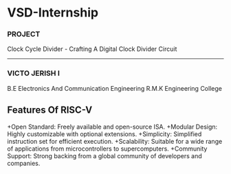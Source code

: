 # VSD-Internship 
### PROJECT
Clock Cycle Divider - Crafting A Digital Clock Divider Circuit
***
### VICTO JERISH I
B.E Electronics And Communication Engineering
R.M.K Engineering College
## Features Of RISC-V
+Open Standard: Freely available and open-source ISA.
+Modular Design: Highly customizable with optional extensions.
+Simplicity: Simplified instruction set for efficient execution.
+Scalability: Suitable for a wide range of applications from microcontrollers to supercomputers.
+Community Support: Strong backing from a global community of developers and companies.
